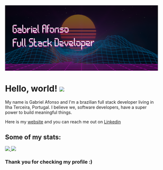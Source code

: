 [![Header](https://github.com/gabrielprrd/gabrielprrd/blob/master/github-header.png)](https://gabrielprrd.github.io/)


# Hello, world! <img src="https://raw.githubusercontent.com/MartinHeinz/MartinHeinz/master/wave.gif" width="30px">

My name is Gabriel Afonso and I'm a brazilian full stack developer living in Ilha Terceira, Portugal. I believe we, software developers, have a super power to build meaningful things.

Here is my <a href="https://gabrielprrd.github.io/">website</a> and you can reach me out on <a href=https://www.linkedin.com/in/gabriel-afonso-b1a473104>Linkedin</a>

## Some of my stats:

<a href="https://github.com/anuraghazra/github-readme-stats">
  <img src="https://github-readme-stats.vercel.app/api/?username=gabrielprrd&theme=dracula&show_icons=true" />
</a>
<a href="https://github.com/anuraghazra/github-readme-stats">
  <img src="https://github-readme-stats.vercel.app/api/top-langs/?username=gabrielprrd&layout=compact" />
</a>

### Thank you for checking my profile :)
